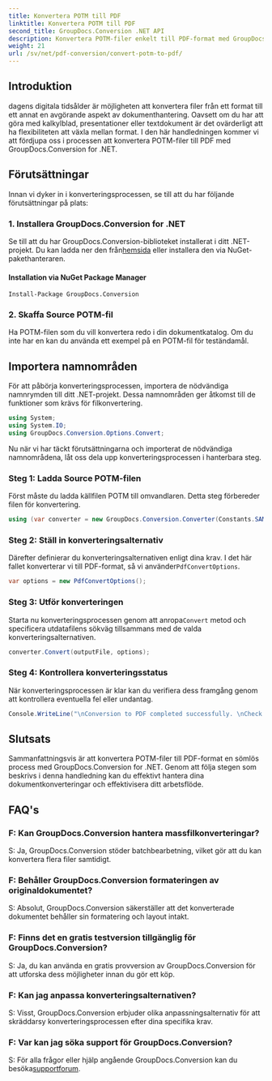 ```yaml
---
title: Konvertera POTM till PDF
linktitle: Konvertera POTM till PDF
second_title: GroupDocs.Conversion .NET API
description: Konvertera POTM-filer enkelt till PDF-format med GroupDocs.Conversion för .NET. Effektivisera ditt arbetsflöde för dokumenthantering.
weight: 21
url: /sv/net/pdf-conversion/convert-potm-to-pdf/
---
```

## Introduktion

dagens digitala tidsålder är möjligheten att konvertera filer från ett format till ett annat en avgörande aspekt av dokumenthantering. Oavsett om du har att göra med kalkylblad, presentationer eller textdokument är det ovärderligt att ha flexibiliteten att växla mellan format. I den här handledningen kommer vi att fördjupa oss i processen att konvertera POTM-filer till PDF med GroupDocs.Conversion for .NET.

## Förutsättningar

Innan vi dyker in i konverteringsprocessen, se till att du har följande förutsättningar på plats:

### 1. Installera GroupDocs.Conversion for .NET

 Se till att du har GroupDocs.Conversion-biblioteket installerat i ditt .NET-projekt. Du kan ladda ner den från[hemsida](https://releases.groupdocs.com/conversion/net/) eller installera den via NuGet-pakethanteraren.

#### Installation via NuGet Package Manager

```
Install-Package GroupDocs.Conversion
```

### 2. Skaffa Source POTM-fil

Ha POTM-filen som du vill konvertera redo i din dokumentkatalog. Om du inte har en kan du använda ett exempel på en POTM-fil för teständamål.

## Importera namnområden

För att påbörja konverteringsprocessen, importera de nödvändiga namnrymden till ditt .NET-projekt. Dessa namnområden ger åtkomst till de funktioner som krävs för filkonvertering.

```csharp
using System;
using System.IO;
using GroupDocs.Conversion.Options.Convert;
```

Nu när vi har täckt förutsättningarna och importerat de nödvändiga namnområdena, låt oss dela upp konverteringsprocessen i hanterbara steg.

### Steg 1: Ladda Source POTM-filen

Först måste du ladda källfilen POTM till omvandlaren. Detta steg förbereder filen för konvertering.

```csharp
using (var converter = new GroupDocs.Conversion.Converter(Constants.SAMPLE_POTM))
```

### Steg 2: Ställ in konverteringsalternativ

 Därefter definierar du konverteringsalternativen enligt dina krav. I det här fallet konverterar vi till PDF-format, så vi använder`PdfConvertOptions`.

```csharp
var options = new PdfConvertOptions();
```

### Steg 3: Utför konverteringen

 Starta nu konverteringsprocessen genom att anropa`Convert` metod och specificera utdatafilens sökväg tillsammans med de valda konverteringsalternativen.

```csharp
converter.Convert(outputFile, options);
```

### Steg 4: Kontrollera konverteringsstatus

När konverteringsprocessen är klar kan du verifiera dess framgång genom att kontrollera eventuella fel eller undantag.

```csharp
Console.WriteLine("\nConversion to PDF completed successfully. \nCheck output in {0}", outputFolder);
```

## Slutsats

Sammanfattningsvis är att konvertera POTM-filer till PDF-format en sömlös process med GroupDocs.Conversion for .NET. Genom att följa stegen som beskrivs i denna handledning kan du effektivt hantera dina dokumentkonverteringar och effektivisera ditt arbetsflöde.

## FAQ's

### F: Kan GroupDocs.Conversion hantera massfilkonverteringar?

S: Ja, GroupDocs.Conversion stöder batchbearbetning, vilket gör att du kan konvertera flera filer samtidigt.

### F: Behåller GroupDocs.Conversion formateringen av originaldokumentet?

S: Absolut, GroupDocs.Conversion säkerställer att det konverterade dokumentet behåller sin formatering och layout intakt.

### F: Finns det en gratis testversion tillgänglig för GroupDocs.Conversion?

S: Ja, du kan använda en gratis provversion av GroupDocs.Conversion för att utforska dess möjligheter innan du gör ett köp.

### F: Kan jag anpassa konverteringsalternativen?

S: Visst, GroupDocs.Conversion erbjuder olika anpassningsalternativ för att skräddarsy konverteringsprocessen efter dina specifika krav.

### F: Var kan jag söka support för GroupDocs.Conversion?

 S: För alla frågor eller hjälp angående GroupDocs.Conversion kan du besöka[supportforum](https://forum.groupdocs.com/c/conversion/11).